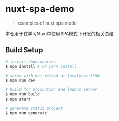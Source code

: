 # nuxt-spa-demo

> examples of nuxt spa mode

本仓用于在学习Nuxt中使用SPA模式下开发的相关总结

## Build Setup

``` bash
# install dependencies
$ npm install # Or yarn install

# serve with hot reload at localhost:3000
$ npm run dev

# build for production and launch server
$ npm run build
$ npm start

# generate static project
$ npm run generate
```